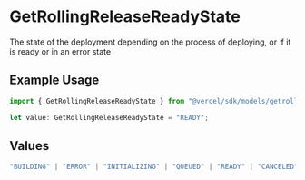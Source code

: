 # GetRollingReleaseReadyState

The state of the deployment depending on the process of deploying, or if it is ready or in an error state

## Example Usage

```typescript
import { GetRollingReleaseReadyState } from "@vercel/sdk/models/getrollingreleaseop.js";

let value: GetRollingReleaseReadyState = "READY";
```

## Values

```typescript
"BUILDING" | "ERROR" | "INITIALIZING" | "QUEUED" | "READY" | "CANCELED"
```